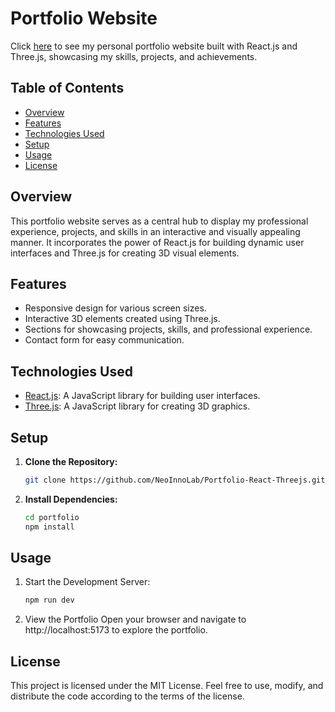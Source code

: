 # Portfolio Website

Click [here](https://peaceful-valkyrie-19097f.netlify.app/) to see my personal portfolio website built with React.js and Three.js, showcasing my skills, projects, and achievements.

## Table of Contents

- [Overview](#overview)
- [Features](#features)
- [Technologies Used](#technologies-used)
- [Setup](#setup)
- [Usage](#usage)
- [License](#license)

## Overview

This portfolio website serves as a central hub to display my professional experience, projects, and skills in an interactive and visually appealing manner. It incorporates the power of React.js for building dynamic user interfaces and Three.js for creating 3D visual elements.

## Features

- Responsive design for various screen sizes.
- Interactive 3D elements created using Three.js.
- Sections for showcasing projects, skills, and professional experience.
- Contact form for easy communication.

## Technologies Used

- [React.js](https://reactjs.org/): A JavaScript library for building user interfaces.
- [Three.js](https://threejs.org/): A JavaScript library for creating 3D graphics.

## Setup

1. **Clone the Repository:**
   ```bash
   git clone https://github.com/NeoInnoLab/Portfolio-React-Threejs.git
   
2. **Install Dependencies:**
    ```bash
    cd portfolio
    npm install

## Usage

1. Start the Development Server:
   ```bash
   npm run dev

2. View the Portfolio
   Open your browser and navigate to http://localhost:5173 to explore the portfolio.


## License
This project is licensed under the MIT License. Feel free to use, modify, and distribute the code according to the terms of the license.

